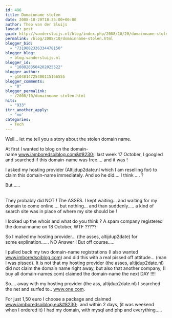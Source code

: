 ```yaml
---
id: 486
title: Domainname stolen
date: 2008-10-20T18:35:00+00:00
author: Theo van der Sluijs
layout: post
guid: http://vandersluijs.nl/blog/index.php/2008/10/20/domainname-stolen/
permalink: /blog/2008/10/domainname-stolen.html
blogger_bid:
  - "7319082336334478150"
blogger_blog:
  - blog.vandersluijs.nl
blogger_id:
  - "1088283504202025522"
blogger_author:
  - g104814725400115166555
blogger_comments:
  - "0"
blogger_permalink:
  - /2008/10/domainname-stolen.html
hits:
  - "933"
itrr_another_apply:
  - 'no'
categories:
  - Tech
---
```

Well&#8230; let me tell you a story about the stolen domain name.

At first I wanted to blog on the domain-name www.iamboredsoiblog.com&#8230;. last week 17 October, I googled and searched if this domain-name was free&#8230;. and it was !

I asked my hosting provider (Altijdup2date.nl which I am reselling for) to claim this domain-name immediately. And so he did&#8230;. I think &#8230;. ?

But&#8230;&#8230; 

<a name="more"></a>  
They probably did NOT ! The ASSES. I kept waiting&#8230; and waiting for my domain to come online&#8230;. but nothing&#8230; and than suddenly&#8230;.. a kind of search site was in place of where my site should be !

I looked up the whois and what do you think ? A spam company registered the domainname on 18 October, WTF ?????

So I mailed my hosting provider&#8230; (the asses, altijdup2date) for some explination&#8230;&#8230; NO Answer ! But off course&#8230;..

I pulled back my two domain-name registrations (I also wanted www.imboredsoiblog.com) and did this with a real pissed off attitude&#8230; (man I was pissed). It is not that my hosting provider (the asses, altijdup2date.nl) did not claim the domain name right away, but also that another company, (I buy all domain-names.com) claimed the domain-name the next DAY !!!!

So&#8230;. away with my hosting provider (the ass, altijdup2date.nl) I searched the net and surfed to.. www.one.com.

For just 1,50 euro I choose a package and claimed www.iamboredsoiblog.eu&#8230;. and within 2 days, (it was weekend when I ordered it) I had my domain, with mysql and php and everything&#8230;..